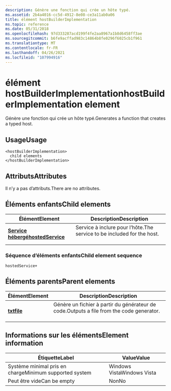 ```yaml
---
description: Génère une fonction qui crée un hôte typé.
ms.assetid: 2b4a4016-cc5d-4912-8e08-ce3a11ab0a06
title: élément hostBuilderImplementation
ms.topic: reference
ms.date: 05/31/2018
ms.openlocfilehash: 97d333287acd199f4fe2aa8967a1b8d6458ff3ae
ms.sourcegitcommit: b6fe9acffad983c14864b8fe0296f6025cb1f961
ms.translationtype: MT
ms.contentlocale: fr-FR
ms.lasthandoff: 04/26/2021
ms.locfileid: "107994916"
---
```

# <a name="hostbuilderimplementation-element"></a><span data-ttu-id="2adc1-103">élément hostBuilderImplementation</span><span class="sxs-lookup"><span data-stu-id="2adc1-103">hostBuilderImplementation element</span></span>

<span data-ttu-id="2adc1-104">Génère une fonction qui crée un hôte typé.</span><span class="sxs-lookup"><span data-stu-id="2adc1-104">Generates a function that creates a typed host.</span></span>

## <a name="usage"></a><span data-ttu-id="2adc1-105">Usage</span><span class="sxs-lookup"><span data-stu-id="2adc1-105">Usage</span></span>

``` syntax
<hostBuilderImplementation>
  child elements
</hostBuilderImplementation>
```

## <a name="attributes"></a><span data-ttu-id="2adc1-106">Attributs</span><span class="sxs-lookup"><span data-stu-id="2adc1-106">Attributes</span></span>

<span data-ttu-id="2adc1-107">Il n’y a pas d’attributs.</span><span class="sxs-lookup"><span data-stu-id="2adc1-107">There are no attributes.</span></span>

## <a name="child-elements"></a><span data-ttu-id="2adc1-108">Éléments enfants</span><span class="sxs-lookup"><span data-stu-id="2adc1-108">Child elements</span></span>



| <span data-ttu-id="2adc1-109">Élément</span><span class="sxs-lookup"><span data-stu-id="2adc1-109">Element</span></span>                                           | <span data-ttu-id="2adc1-110">Description</span><span class="sxs-lookup"><span data-stu-id="2adc1-110">Description</span></span>                                                      |
|---------------------------------------------------|------------------------------------------------------------------|
| [<span data-ttu-id="2adc1-111">**Service hébergé**</span><span class="sxs-lookup"><span data-stu-id="2adc1-111">**hostedService**</span></span>](hostedservice.md)<br/> | <span data-ttu-id="2adc1-112">Service à inclure pour l’hôte.</span><span class="sxs-lookup"><span data-stu-id="2adc1-112">The service to be included for the host.</span></span> <br/> <br/> |



### <a name="child-element-sequence"></a><span data-ttu-id="2adc1-113">Séquence d’éléments enfants</span><span class="sxs-lookup"><span data-stu-id="2adc1-113">Child element sequence</span></span>

``` syntax
hostedService+
```

## <a name="parent-elements"></a><span data-ttu-id="2adc1-114">Éléments parents</span><span class="sxs-lookup"><span data-stu-id="2adc1-114">Parent elements</span></span>



| <span data-ttu-id="2adc1-115">Élément</span><span class="sxs-lookup"><span data-stu-id="2adc1-115">Element</span></span>                         | <span data-ttu-id="2adc1-116">Description</span><span class="sxs-lookup"><span data-stu-id="2adc1-116">Description</span></span>                                                    |
|---------------------------------|----------------------------------------------------------------|
| [<span data-ttu-id="2adc1-117">**txt**</span><span class="sxs-lookup"><span data-stu-id="2adc1-117">**file**</span></span>](file.md)<br/> | <span data-ttu-id="2adc1-118">Génère un fichier à partir du générateur de code.</span><span class="sxs-lookup"><span data-stu-id="2adc1-118">Outputs a file from the code generator.</span></span><br/> <br/> |



## <a name="element-information"></a><span data-ttu-id="2adc1-119">Informations sur les éléments</span><span class="sxs-lookup"><span data-stu-id="2adc1-119">Element information</span></span>



| <span data-ttu-id="2adc1-120">Étiquette</span><span class="sxs-lookup"><span data-stu-id="2adc1-120">Label</span></span> | <span data-ttu-id="2adc1-121">Value</span><span class="sxs-lookup"><span data-stu-id="2adc1-121">Value</span></span> |
|-------------------------------------|---------------|
| <span data-ttu-id="2adc1-122">Système minimal pris en charge</span><span class="sxs-lookup"><span data-stu-id="2adc1-122">Minimum supported system</span></span><br/> | <span data-ttu-id="2adc1-123">Windows Vista</span><span class="sxs-lookup"><span data-stu-id="2adc1-123">Windows Vista</span></span> |
| <span data-ttu-id="2adc1-124">Peut être vide</span><span class="sxs-lookup"><span data-stu-id="2adc1-124">Can be empty</span></span>                        | <span data-ttu-id="2adc1-125">Non</span><span class="sxs-lookup"><span data-stu-id="2adc1-125">No</span></span>            |



 

 




